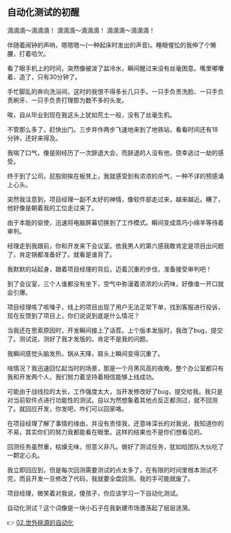 ## 自动化测试的初醒

滴滴滴～滴滴滴！
滴滴滴～滴滴滴！
滴滴滴～滴滴滴！

伴随着闹钟的声响，嗯嗯嗯～(一种起床时发出的声音)。睡眼惺忪的我伸了个懒腰，打着哈欠。

看了眼手机上的时间，突然像被泼了盆冷水，瞬间醒过来没有丝毫困意。嘴里嘟囔着，造了，只有30分钟了。

手忙脚乱的奔向洗浴间，这时的我恨不得多长几只手。一只手负责洗脸、一只手负责刷牙、一只手负责打理那为数不多的头发。

唉，自从毕业到现在我这头上犹如荒土一般，没有了丝毫生机。

不管那么多了，赶快出门。三步并作两步飞速地来到了地铁站，看看时间还有18分钟，还好来得及。

我喘了口气，像是刚经历了一次辞退大会，而辞退的人没有他，侥幸逃过一劫的感受。

终于到了公司，屁股刚挨在板凳上，我就感受到有浓浓的杀气，一种不详的预感涌上心头。

突然我注意到，项目经理一副不太好的神情，像软件部走过来，越来越近。糟了，他好像是朝着我的工位走过来了。

由于本能的驱使，迅速将电脑屏幕切换到了工作模式。瞬间变成乖巧小绵羊等待着审判。

经理走到我跟前，你和开发来下会议室。依我男人的第六感我敢肯定是项目出问题了，肯定锅都准备好了。就看是谁背了。

我默默的站起身，跟着项目经理的背后，迈着沉重的步伐，准备接受审判吧！

到了会议室，三个人谁都没有坐下，空气中弥漫着浓浓的火药味，好像谁一开口就会引爆。

项目经理咳了咳嗓子，线上的项目出现了用户无法正常下单，找到客服进行投诉，现在反馈到了项目上，你们说说到底是什么情况？

当我还在思索原因时，开发瞬间接上了话茬。上个版本发版时，我改了bug，提交了。测试说，测好了我才发版的。肯定不是我的问题。

我瞬间感觉头脑发热，锅从天降，肩头上瞬间变得沉重了。

啥情况？我迅速回忆起当时的场景，那是一个月黑风高的夜晚，整个办公室都只有我和开发两个人，我们努力着坚持着相信能够上线成功。

可能由于战线拉的太长，工作强度太大，当开发修改好了bug，提交给我。我只是对当前软件点进行功能性的测试。自以为然想象着其他点反正都测过，就不回测了。就回应开发，你发吧，咋们可以回家咯。

在项目经理了解了事情的缘由，并没有责怪我，还意味深长的对我说，我知道你的不易，其实你们的努力我都能看在眼里。这样的结果也不是你们想看见的。

回测任务虽然重，枯燥无味，但意义非凡。做好了测试任务，犹如给团队大伙吃了一颗定心丸。

我立即回应到，但是每次回测需要测试的点太多了，在有限的时间里根本测试不完，而且开发一旦修改了代码，我就要全盘回测。我的手可能就废了。

项目经理，微笑着对我说，傻孩子，你应该学习一下自动化测试。

自动化测试？这个词像是一块小石子在我新建市场激荡起了层层涟漪。

👉 [02.世外桃源的自动化](https://github.com/hengxuZ/An-engineer-is-boring-life/blob/master/story/02.md)






